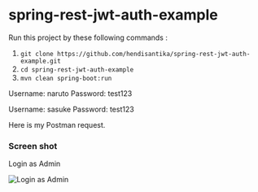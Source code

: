 # spring-rest-jwt-auth-example

Run this project by these following commands :

1. `git clone https://github.com/hendisantika/spring-rest-jwt-auth-example.git`
2. `cd spring-rest-jwt-auth-example`
3. `mvn clean spring-boot:run`

Username: naruto
Password: test123

Username: sasuke
Password: test123

Here is my Postman request.

### Screen shot

Login as Admin

![Login as Admin](img/)



